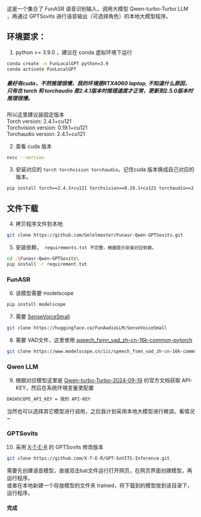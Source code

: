 这是一个集合了 FunASR 语音识别输入，调用大模型 Qwen-turbo-Turbo LLM ，再通过 GPTSovits 进行语音输出（可选择角色）的本地大模型程序。

## 环境要求：
1. python >= 3.9.0  ，建议在 conda 虚拟环境下运行
``` sh
conda create -n FunLocalGPT python=3.9
conda activate FunLocalGPT
```

##### 最好有cuda，不然推理很慢，我的环境是RTX4060 laptop, 不知道什么原因，只有在 torch 和 torchaudio 是2.4.1版本时推理速度才正常，更新到2.5.0版本时推理很慢。
所以这里建议装固定版本  
Torch version: 2.4.1+cu121  
Torchvision version: 0.19.1+cu121  
Torchaudio version: 2.4.1+cu121  

2. 查看 cuda 版本
``` sh
nvcc --version
```

3. 安装对应的 ```torch torchvision torchaudio```，记住cuda 版本换成自己对应的版本。  
``` sh
pip install torch==2.4.1+cu121 torchvision==0.19.1+cu121 torchaudio==2.4.1+cu121 --extra-index-url https://download.pytorch.org/whl/cu121
```
  
## 文件下载
4. 拷贝程序文件到本地
``` sh
git clone https://github.com/Gelelmaster/Funasr-Qwen-GPTSovits.git
```
5. 安装依赖，``` requirements.txt 不完整，根据提示安装对应依赖。```
``` sh
cd .\Funasr-Qwen-GPTSovits\
pip install -r requirement.txt
```
### FunASR
6. 该模型需要 modelscope
``` sh
pip install modelscope
```
7. 需要 [SenseVoiceSmall](https://huggingface.co/FunAudioLLM/SenseVoiceSmall/tree/main)
``` sh
git clone https://huggingface.co/FunAudioLLM/SenseVoiceSmall
```
8. 需要 VAD文件，这里使用 [speech_fsmn_vad_zh-cn-16k-common-pytorch](https://modelscope.cn/models/iic/speech_fsmn_vad_zh-cn-16k-common-pytorch/files)
``` sh
git clone https://www.modelscope.cn/iic/speech_fsmn_vad_zh-cn-16k-common-pytorch.git
```

### Qwen LLM
9. 根据对应模型这里是 [Qwen-turbo-Turbo-2024-09-19](https://bailian.console.aliyun.com/?spm=5176.29619931.J__Z58Z6CX7MY__Ll8p1ZOR.1.4a3b59fcy2QO90#/model-market/detail/qwen-turbo-0919?tabKey=sdk) 的官方文档获取 API-KEY，然后在系统环境变量里配置
``` sh
DASHSCOPE_API_KEY = 我的 API-KEY
```  
当然也可以选择其它模型进行调用，之后我计划采用本地大模型进行微调，看情况~ 

### GPTSovits
10. 采用 [X-T-E-R](https://github.com/X-T-E-R/GPT-SoVITS-Inference) 的 GPTSovits 修改版本
``` sh
git clone https://github.com/X-T-E-R/GPT-SoVITS-Inference.git
```
需要先创建语音模型，直接双击bat文件运行打开网页，在网页界面创建模型，再运行程序。  
或者在本地新建一个存放模型的文件夹 trained，将下载到的模型放到该目录下，运行程序。  
  
#### 完成
